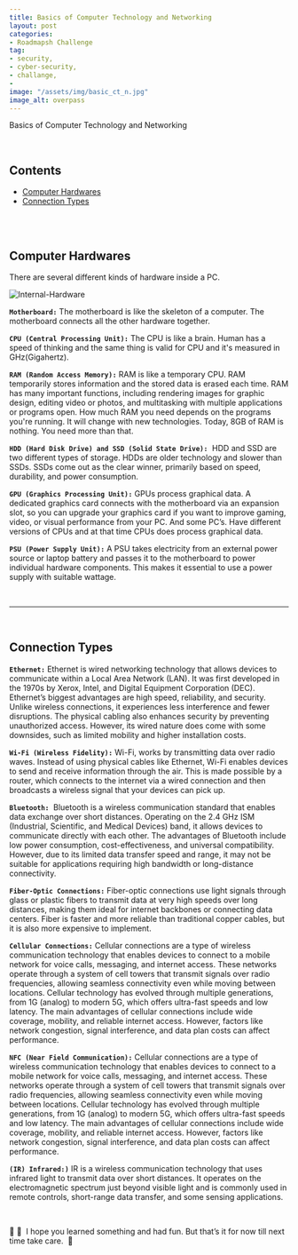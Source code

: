 ```yaml
---
title: Basics of Computer Technology and Networking
layout: post
categories:
- Roadmapsh Challenge
tag:
- security,
- cyber-security,
- challange,
- 
image: "/assets/img/basic_ct_n.jpg"
image_alt: overpass
---
```


Basics of Computer Technology and Networking 

<br>

## __Contents__
- [Computer Hardwares](#computer-hardwares)
- [Connection Types](#connection-types)

<br>
<br>

## __Computer Hardwares__

There are several different kinds of hardware inside a PC. 

![Internal-Hardware](/assets/img/roadmapsh-challenge/ınternal_hardware.png)

__`Motherboard:`__ The motherboard is like the skeleton of a computer. The motherboard connects all the other hardware together.

__`CPU (Central Processing Unit):`__ The CPU is like a brain. Human has a speed of thinking and the same thing is valid for CPU and it's measured in GHz(Gigahertz).

__`RAM (Random Access Memory):`__  RAM is like a temporary CPU. RAM temporarily stores information and the stored data is erased each time. RAM has many important functions, including rendering images for graphic design, editing video or photos, and multitasking with multiple applications or programs open. How much RAM you need depends on the programs you're running. It will change with new technologies. Today, 8GB of RAM is nothing. You need more than that.

__`HDD (Hard Disk Drive) and SSD (Solid State Drive):`__  HDD and SSD are two different types of storage. HDDs are older technology and slower than SSDs. SSDs come out as the clear winner, primarily based on speed, durability, and power consumption.

__`GPU (Graphics Processing Unit):`__ GPUs process graphical data. A dedicated graphics card connects with the motherboard via an expansion slot, so you can upgrade your graphics card if you want to improve gaming, video, or visual performance from your PC. And some PC’s. Have different versions of CPUs and at that time CPUs does process graphical data.

__`PSU (Power Supply Unit):`__ A PSU takes electricity from an external power source or laptop battery and passes it to the motherboard to power individual hardware components. This makes it essential to use a power supply with suitable wattage.

<br>

---

<br>

## __Connection Types__

__`Ethernet:`__ Ethernet is wired networking technology that allows devices to communicate within a Local Area Network (LAN). It was first developed in the 1970s by Xerox, Intel, and Digital Equipment Corporation (DEC). Ethernet’s biggest advantages are high speed, reliability, and security. Unlike wireless connections, it experiences less interference and fewer disruptions. The physical cabling also enhances security by preventing unauthorized access. However, its wired nature does come with some downsides, such as limited mobility and higher installation costs.

__`Wi-Fi (Wireless Fidelity):`__ Wi-Fi, works by transmitting data over radio waves. Instead of using physical cables like Ethernet, Wi-Fi enables devices to send and receive information through the air. This is made possible by a router, which connects to the internet via a wired connection and then broadcasts a wireless signal that your devices can pick up.

__`Bluetooth:`__  Bluetooth is a wireless communication standard that enables data exchange over short distances. Operating on the 2.4 GHz ISM (Industrial, Scientific, and Medical Devices) band, it allows devices to communicate directly with each other.
The advantages of Bluetooth include low power consumption, cost-effectiveness, and universal compatibility. However, due to its limited data transfer speed and range, it may not be suitable for applications requiring high bandwidth or long-distance connectivity.

__`Fiber-Optic Connections:`__ Fiber-optic connections use light signals through glass or plastic fibers to transmit data at very high speeds over long distances, making them ideal for internet backbones or connecting data centers. Fiber is faster and more reliable than traditional copper cables, but it is also more expensive to implement.

__`Cellular Connections:`__ Cellular connections are a type of wireless communication technology that enables devices to connect to a mobile network for voice calls, messaging, and internet access. These networks operate through a system of cell towers that transmit signals over radio frequencies, allowing seamless connectivity even while moving between locations.
Cellular technology has evolved through multiple generations, from 1G (analog) to modern 5G, which offers ultra-fast speeds and low latency. The main advantages of cellular connections include wide coverage, mobility, and reliable internet access. However, factors like network congestion, signal interference, and data plan costs can affect performance.

__`NFC (Near Field Communication):`__ Cellular connections are a type of wireless communication technology that enables devices to connect to a mobile network for voice calls, messaging, and internet access. These networks operate through a system of cell towers that transmit signals over radio frequencies, allowing seamless connectivity even while moving between locations.
Cellular technology has evolved through multiple generations, from 1G (analog) to modern 5G, which offers ultra-fast speeds and low latency. The main advantages of cellular connections include wide coverage, mobility, and reliable internet access. However, factors like network congestion, signal interference, and data plan costs can affect performance.

__`(IR) Infrared:)`__ IR is a wireless communication technology that uses infrared light to transmit data over short distances. It operates on the electromagnetic spectrum just beyond visible light and is commonly used in remote controls, short-range data transfer, and some sensing applications.

<br>

:metal: :metal:  I hope you learned something and had fun. But that’s it for now till next time take care.  :wave:

<br>
<br>













